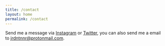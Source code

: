 ```yaml
---
title: /contact
layout: home
permalink: /contact
---
```

Send me a message via [Instagram](https://instagram.com/jrdntnnr "I check this daily") or [Twitter](https://twitter.com/jrdntnnr "I'm on Twitter somewhat less"), you can also send me a email to <jrdntnnr@protonmail.com>.
